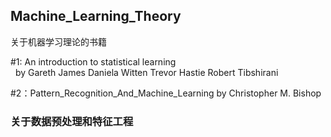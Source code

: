 ## Machine_Learning_Theory
关于机器学习理论的书籍

#1: An introduction to statistical learning   
    by Gareth James  Daniela Witten  Trevor Hastie  Robert Tibshirani
    
#2：Pattern_Recognition_And_Machine_Learning
    by Christopher M. Bishop

### 关于数据预处理和特征工程
